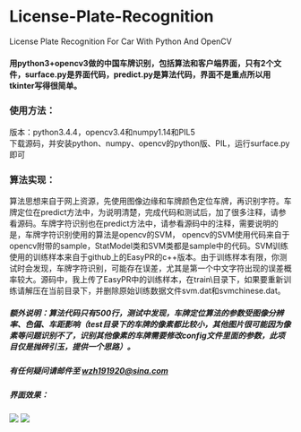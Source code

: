 # License-Plate-Recognition
License Plate Recognition For Car With Python And OpenCV

#### 用python3+opencv3做的中国车牌识别，包括算法和客户端界面，只有2个文件，surface.py是界面代码，predict.py是算法代码，界面不是重点所以用tkinter写得很简单。

### 使用方法：
版本：python3.4.4，opencv3.4和numpy1.14和PIL5<br>
下载源码，并安装python、numpy、opencv的python版、PIL，运行surface.py即可

### 算法实现：
算法思想来自于网上资源，先使用图像边缘和车牌颜色定位车牌，再识别字符。车牌定位在predict方法中，为说明清楚，完成代码和测试后，加了很多注释，请参看源码。车牌字符识别也在predict方法中，请参看源码中的注释，需要说明的是，车牌字符识别使用的算法是opencv的SVM， opencv的SVM使用代码来自于opencv附带的sample，StatModel类和SVM类都是sample中的代码。SVM训练使用的训练样本来自于github上的EasyPR的c++版本。由于训练样本有限，你测试时会发现，车牌字符识别，可能存在误差，尤其是第一个中文字符出现的误差概率较大。源码中，我上传了EasyPR中的训练样本，在train\目录下，如果要重新训练请解压在当前目录下，并删除原始训练数据文件svm.dat和svmchinese.dat。

##### 额外说明：算法代码只有500行，测试中发现，车牌定位算法的参数受图像分辨率、色偏、车距影响（test目录下的车牌的像素都比较小，其他图片很可能因为像素等问题识别不了，识别其他像素的车牌需要修改config文件里面的参数，此项目仅是抛砖引玉，提供一个思路）。
##### 有任何疑问请邮件至 wzh191920@sina.com

##### 界面效果：
![](https://github.com/wzh191920/License-Plate-Recognition/blob/master/Screenshots/3.png)
![](https://github.com/wzh191920/License-Plate-Recognition/blob/master/Screenshots/5.png)
